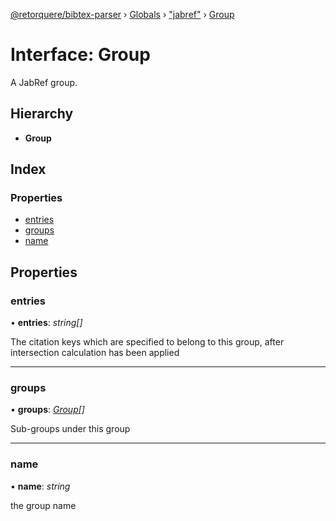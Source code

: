[@retorquere/bibtex-parser](../README.md) › [Globals](../globals.md) › ["jabref"](../modules/_jabref_.md) › [Group](_jabref_.group.md)

# Interface: Group

A JabRef group.

## Hierarchy

* **Group**

## Index

### Properties

* [entries](_jabref_.group.md#entries)
* [groups](_jabref_.group.md#groups)
* [name](_jabref_.group.md#name)

## Properties

###  entries

• **entries**: *string[]*

The citation keys which are specified to belong to this group, after intersection calculation has been applied

___

###  groups

• **groups**: *[Group](_jabref_.group.md)[]*

Sub-groups under this group

___

###  name

• **name**: *string*

the group name
